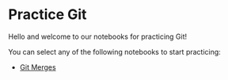 # Practice Git

Hello and welcome to our notebooks for practicing Git!

You can select any of the following notebooks to start practicing:

- [Git Merges](notebooks/git_merge.ipynb)

